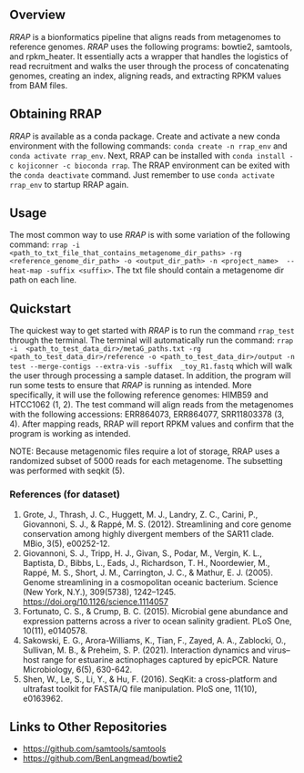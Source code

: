 ## Overview
*RRAP* is a bionformatics pipeline that aligns reads from metagenomes to reference
genomes. *RRAP* uses the following programs: bowtie2, samtools, and rpkm_heater. It
essentially acts a wrapper that handles the logistics of read recruitment and walks
the user through the process of concatenating genomes, creating an index, aligning
reads, and extracting RPKM values from BAM files. 

## Obtaining RRAP
*RRAP* is available as a conda package. Create and activate a new conda environment 
with the following commands: `conda create -n rrap_env` and `conda activate rrap_env`.
Next, RRAP can be installed with `conda install -c kojiconner -c bioconda rrap`.
The RRAP environment can be exited with the `conda deactivate` command. Just remember
to use `conda activate rrap_env` to startup RRAP again.

## Usage
The most common way to use *RRAP* is with some variation of the following command:
`rrap -i  <path_to_txt_file_that_contains_metagenome_dir_paths> -rg 
<reference_genome_dir_path> -o <output_dir_path> -n <project_name> 
--heat-map -suffix <suffix>`. The txt file should contain a metagenome dir path
on each line. 

## Quickstart
The quickest way to get started with *RRAP* is to run the command `rrap_test`
through the terminal. The terminal will automatically run the command: 
`rrap -i  <path_to_test_data_dir>/metaG_paths.txt -rg <path_to_test_data_dir>/reference
 -o <path_to_test_data_dir>/output -n test --merge-contigs --extra-vis -suffix 
_toy_R1.fastq` which will walk the user through processing a sample dataset. In
addition, the program will run some tests to ensure that *RRAP* is running as
intended. More specifically, it will use the following reference genomes: HIMB59 and 
HTCC1062 (1, 2). The test command will align reads from the metagenomes with the 
following accessions: ERR864073, ERR864077, SRR11803378 (3, 4). After mapping reads, 
RRAP will report RPKM values and confirm that the program is working as intended.

NOTE: Because metagenomic files require a lot of storage, RRAP uses a randomized subset
of 5000 reads for each metagenome. The subsetting was performed with seqkit (5).

### References (for dataset)
1. Grote, J., Thrash, J. C., Huggett, M. J., Landry, Z. C., Carini, P., Giovannoni, S. J., & Rappé, M. S. (2012). Streamlining and core genome conservation among highly divergent members of the SAR11 clade. MBio, 3(5), e00252-12.
2. Giovannoni, S. J., Tripp, H. J., Givan, S., Podar, M., Vergin, K. L., Baptista, D., Bibbs, L., Eads, J., Richardson, T. H., Noordewier, M., Rappé, M. S., Short, J. M., Carrington, J. C., & Mathur, E. J. (2005). Genome streamlining in a cosmopolitan oceanic bacterium. Science (New York, N.Y.), 309(5738), 1242–1245. https://doi.org/10.1126/science.1114057
3. Fortunato, C. S., & Crump, B. C. (2015). Microbial gene abundance and expression patterns across a river to ocean salinity gradient. PLoS One, 10(11), e0140578.
4. Sakowski, E. G., Arora-Williams, K., Tian, F., Zayed, A. A., Zablocki, O., Sullivan, M. B., & Preheim, S. P. (2021). Interaction dynamics and virus–host range for estuarine actinophages captured by epicPCR. Nature Microbiology, 6(5), 630-642.
5. Shen, W., Le, S., Li, Y., & Hu, F. (2016). SeqKit: a cross-platform and ultrafast toolkit for FASTA/Q file manipulation. PloS one, 11(10), e0163962.

## Links to Other Repositories
* https://github.com/samtools/samtools
* https://github.com/BenLangmead/bowtie2
